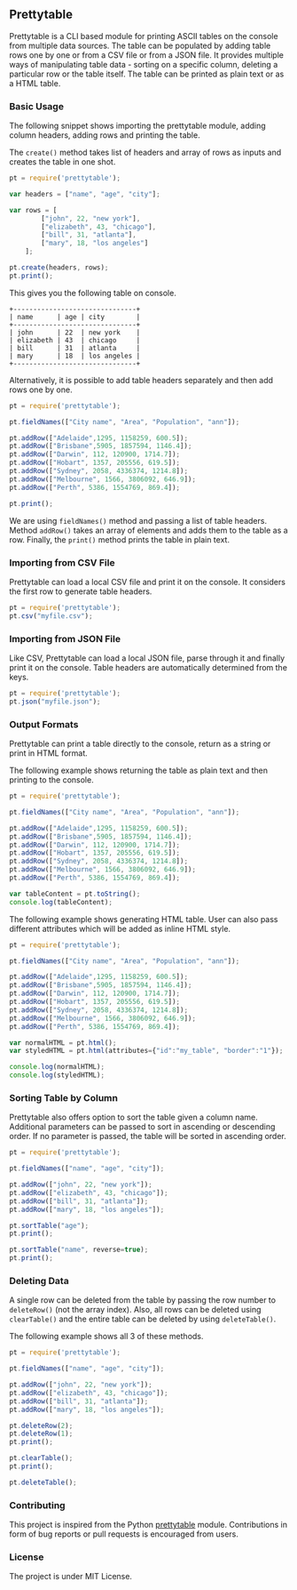 ## Prettytable

Prettytable is a CLI based module for printing ASCII tables on the console from multiple data sources. The table can be populated by adding table rows one by one or from a CSV file or from a JSON file. It provides multiple ways of manipulating table data - sorting on a specific column, deleting a particular row or the table itself. The table can be printed as plain text or as a HTML table.

### Basic Usage

The following snippet shows importing the prettytable module, adding column headers, adding rows and printing the table.

The `create()` method takes list of headers and array of rows as inputs and creates the table in one shot.

```javascript
pt = require('prettytable');

var headers = ["name", "age", "city"];

var rows = [
        ["john", 22, "new york"],
        ["elizabeth", 43, "chicago"],
        ["bill", 31, "atlanta"],
        ["mary", 18, "los angeles"]
    ];

pt.create(headers, rows);
pt.print();
```

This gives you the following table on console.

```
+-------------------------------+
| name      | age | city        |
+-------------------------------+
| john      | 22  | new york    |
| elizabeth | 43  | chicago     |
| bill      | 31  | atlanta     |
| mary      | 18  | los angeles |
+-------------------------------+
```

Alternatively, it is possible to add table headers separately and then add rows one by one.

```javascript
pt = require('prettytable');

pt.fieldNames(["City name", "Area", "Population", "ann"]);

pt.addRow(["Adelaide",1295, 1158259, 600.5]);
pt.addRow(["Brisbane",5905, 1857594, 1146.4]);
pt.addRow(["Darwin", 112, 120900, 1714.7]);
pt.addRow(["Hobart", 1357, 205556, 619.5]);
pt.addRow(["Sydney", 2058, 4336374, 1214.8]);
pt.addRow(["Melbourne", 1566, 3806092, 646.9]);
pt.addRow(["Perth", 5386, 1554769, 869.4]);

pt.print();
```

We are using `fieldNames()` method and passing a list of table headers. Method `addRow()` takes an array of elements and adds them to the table as a row. Finally, the `print()` method prints the table in plain text.

### Importing from CSV File

Prettytable can load a local CSV file and print it on the console. It considers the first row to generate table headers.

```javascript
pt = require('prettytable');
pt.csv("myfile.csv");
```

### Importing from JSON File

Like CSV, Prettytable can load a local JSON file, parse through it and finally print it on the console. Table headers are automatically determined from the keys.

```javascript
pt = require('prettytable');
pt.json("myfile.json");
```

### Output Formats

Prettytable can print a table directly to the console, return as a string or print in HTML format.

The following example shows returning the table as plain text and then printing to the console.

```javascript
pt = require('prettytable');

pt.fieldNames(["City name", "Area", "Population", "ann"]);

pt.addRow(["Adelaide",1295, 1158259, 600.5]);
pt.addRow(["Brisbane",5905, 1857594, 1146.4]);
pt.addRow(["Darwin", 112, 120900, 1714.7]);
pt.addRow(["Hobart", 1357, 205556, 619.5]);
pt.addRow(["Sydney", 2058, 4336374, 1214.8]);
pt.addRow(["Melbourne", 1566, 3806092, 646.9]);
pt.addRow(["Perth", 5386, 1554769, 869.4]);

var tableContent = pt.toString();
console.log(tableContent);
```

The following example shows generating HTML table. User can also pass different attributes which will be added as inline HTML style.

```javascript
pt = require('prettytable');

pt.fieldNames(["City name", "Area", "Population", "ann"]);

pt.addRow(["Adelaide",1295, 1158259, 600.5]);
pt.addRow(["Brisbane",5905, 1857594, 1146.4]);
pt.addRow(["Darwin", 112, 120900, 1714.7]);
pt.addRow(["Hobart", 1357, 205556, 619.5]);
pt.addRow(["Sydney", 2058, 4336374, 1214.8]);
pt.addRow(["Melbourne", 1566, 3806092, 646.9]);
pt.addRow(["Perth", 5386, 1554769, 869.4]);

var normalHTML = pt.html();
var styledHTML = pt.html(attributes={"id":"my_table", "border":"1"});

console.log(normalHTML);
console.log(styledHTML);
```

### Sorting Table by Column

Prettytable also offers option to sort the table given a column name. Additional parameters can be passed to sort in ascending or descending order. If no parameter is passed, the table will be sorted in ascending order.

```javascript
pt = require('prettytable');

pt.fieldNames(["name", "age", "city"]);

pt.addRow(["john", 22, "new york"]);
pt.addRow(["elizabeth", 43, "chicago"]);
pt.addRow(["bill", 31, "atlanta"]);
pt.addRow(["mary", 18, "los angeles"]);

pt.sortTable("age");
pt.print();

pt.sortTable("name", reverse=true);
pt.print();
```

### Deleting Data

A single row can be deleted from the table by passing the row number to `deleteRow()` (not the array index). Also, all rows can be deleted using `clearTable()` and the entire table can be deleted by using `deleteTable()`.

The following example shows all 3 of these methods.

```javascript
pt = require('prettytable');

pt.fieldNames(["name", "age", "city"]);

pt.addRow(["john", 22, "new york"]);
pt.addRow(["elizabeth", 43, "chicago"]);
pt.addRow(["bill", 31, "atlanta"]);
pt.addRow(["mary", 18, "los angeles"]);

pt.deleteRow(2);
pt.deleteRow(1);
pt.print();

pt.clearTable();
pt.print();

pt.deleteTable();
```

### Contributing

This project is inspired from the Python [prettytable](https://code.google.com/p/prettytable/) module. Contributions in form of bug reports or pull requests is encouraged from users.

### License

The project is under MIT License.
